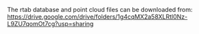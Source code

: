 The rtab database and point cloud files can be downloaded from: https://drive.google.com/drive/folders/1g4cqMX2a58XLRtl0Nz-L9ZU7qomOt7cg?usp=sharing
